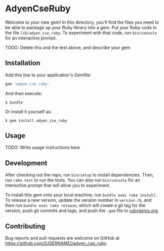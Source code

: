 # AdyenCseRuby

Welcome to your new gem! In this directory, you'll find the files you need to be able to package up your Ruby library into a gem. Put your Ruby code in the file `lib/adyen_cse_ruby`. To experiment with that code, run `bin/console` for an interactive prompt.

TODO: Delete this and the text above, and describe your gem

## Installation

Add this line to your application's Gemfile:

```ruby
gem 'adyen_cse_ruby'
```

And then execute:

    $ bundle

Or install it yourself as:

    $ gem install adyen_cse_ruby

## Usage

TODO: Write usage instructions here

## Development

After checking out the repo, run `bin/setup` to install dependencies. Then, run `rake test` to run the tests. You can also run `bin/console` for an interactive prompt that will allow you to experiment.

To install this gem onto your local machine, run `bundle exec rake install`. To release a new version, update the version number in `version.rb`, and then run `bundle exec rake release`, which will create a git tag for the version, push git commits and tags, and push the `.gem` file to [rubygems.org](https://rubygems.org).

## Contributing

Bug reports and pull requests are welcome on GitHub at https://github.com/[USERNAME]/adyen_cse_ruby.

